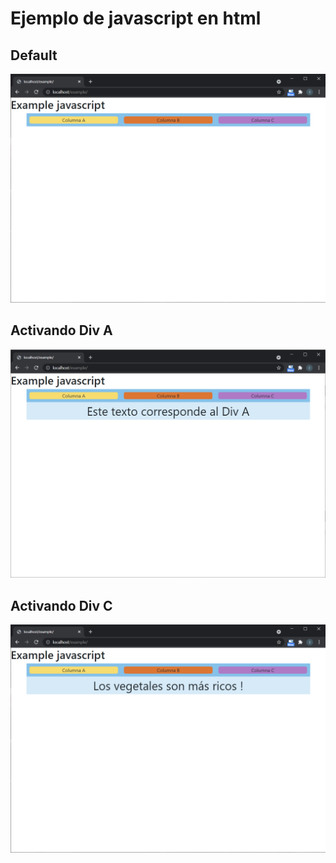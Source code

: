 # Ejemplo de javascript en html

## Default
![](./img/exampleA.PNG)

## Activando Div A
![](./img/example0.PNG)


## Activando Div C
![](./img/exampleC.PNG)
